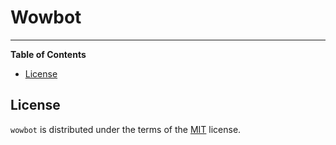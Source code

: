 # Wowbot

-----

**Table of Contents**

- [License](#license)

## License

`wowbot` is distributed under the terms of the [MIT](https://spdx.org/licenses/MIT.html) license.
